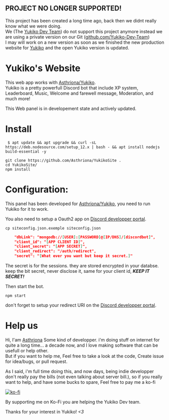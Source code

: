 ## PROJECT NO LONGER SUPPORTED!  
This project has been created a long time ago, back then we didnt really know what we were doing.  
We (The [Yukiko Dev Team](https://github.com/Yukiko-Dev-Team)) do not support this project anymore instead we are using a private version on our Git ([github.com/Yukiko-Dev-Team](https://github.com/Yukiko-Dev-Team))  
I may will work on a new version as soon as we finished the new production website for [Yukiko](https://Yukiko.app) and the open Yukiko version is updated.  

# Yukiko's Website
This web app works with [Asthriona/Yukiko](https://github.com/Asthriona/Yukiko).  
Yukiko is a pretty powerfull Discord bot that include XP system, Leaderboard, Music, Welcome and farewell message, Moderation, and much more!
  
This Web panel is in developement state and actively updated.  
  
  # Install 
  

``` 
 $ apt update && apt upgrade && curl -sL https://deb.nodesource.com/setup_12.x | bash - && apt install nodejs build-essential -y

git clone https://github.com/Asthriona/YukikoSite .
cd YukikoSite/
npm install 
```

# Configuration:

This panel has been developed for [Asthriona/Yukiko](https://github.com/Asthriona/Yukiko), you need to run Yukiko for it to work. 
 
You also need to setup a Oauth2 app on [Discord developper portal](https://discord.com/developers/applications).

``` 
cp siteconfig.json.exemple siteconfig.json
```

``` json
    "dbLink": "mongodb://[USER]:[PASSWORD]@[IP/DNS]/[discordbot]",
    "client_id": "[APP CLIENT ID]",
    "client_secret": "[APP SECRET]",
    "client_redirect": "/auth/redirect",
    "secret": "[What ever you want but keep it secret.]"
```

The secret is for the sessions. they are stored encrypted in your databse. keep the bit secret, never disclose it, same for your client id, ***KEEP IT SECRET!***

Then start the bot.

``` 
npm start
```

don't forget to setup your redirect URI on the [Discord developper portal](https://discord.com/developers/applications).
  

# Help us

Hi, I'am [Asthriona](https://Asthriona.com) Some kind of developper. i'm doing stuff on internet for quite a long time... a decade now, and I love making software that can be usefull or help other.  
But if you want to help me, Feel free to take a look at the code, Create issue for idea/bugs, or pull request.  
  
  As I said, i'm full time doing this, and now days, being indie developper don't really pay the bills (not even talking about server bill.), so if you really want to help, and have some bucks to spare, Feel free to pay me a ko-fi   

    

  [![ko-fi](https://www.ko-fi.com/img/githubbutton_sm.svg)](https://ko-fi.com/C0C61FCVH)

  
By supporting me on Ko-Fi you are helping the Yukiko Dev team.  

  Thanks for your interest in Yukiko! *<3*
